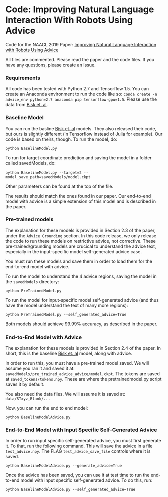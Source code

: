 # Code: Improving Natural Language Interaction With Robots Using Advice
Code for the NAACL 2019 Paper: [Improving Natural Language Interaction with Robots Using Advice](https://aclweb.org/anthology/papers/N/N19/N19-1195/)

All files are commented. Please read the paper and the code files. If you have any questions, please create an Issue.

### Requirements

All code has been tested with Python 2.7 and Tensorflow 1.5. You can create an Anaconda environment to run the code like so: `conda create -n advice_env python=2.7 anaconda pip tensorflow-gpu=1.5`. Please use the data from [Bisk et. al](https://www.aclweb.org/anthology/papers/N/N16/N16-1089/).


### Baseline Model

You can run the basline [Bisk et. al](https://www.aclweb.org/anthology/papers/N/N16/N16-1089/) models. They also released their code, but ours is slightly different (in Tensorflow instead of Julia for example). Our code is based on theirs, though. To run the model, do: 

`python BaselineModel.py`

To run for target coordinate prediction and saving the model in a folder called savedModels, do:

`python BaselineModel.py --target=2 --model_save_path=savedModels/model.ckpt`

Other parameters can be found at the top of the file.

The results should match the ones found in our paper. Our end-to-end model with advice is a simple extension of this model and is described in the paper.


### Pre-trained models

The explanation for these models is provided in Section 2.3 of the paper, under the `Advice Grounding` section. In this code release, we only release the code to run these models on restrictive advice, not corrective. These pre-trained/grounding models are crucical to understand the advice text, especially in the input-specific model self-generated advice case.

You must run these models and save them in order to load them for the end-to-end model with advice.

To run the model to understand the 4 advice regions, saving the model in the `savedModels` directory:

`python PreTrainedModel.py`

To run the model for input-specific model self-generated advice (and thus have the model understand the text of many more regions):

`python PreTrainedModel.py --self_generated_advice=True`

Both models should achieve 99.99% accuracy, as described in the paper.


### End-to-End Model with Advice

The explanation for these models is provided in Section 2.4 of the paper. In short, this is the baseline [Bisk et. al](https://www.aclweb.org/anthology/papers/N/N16/N16-1089/) model, along with advice. 

In order to run this, you must have a pre-trained model saved. We will assume you ran it and saved it at: `savedModels/pre_trained_advice_advice/model.ckpt`. The tokens are saved at `saved_tokens/tokens.npy`. These are where the pretrainedmodel.py script saves it by default.

You also need the data files. We will assume it is saved at: `data/STxyz_Blank/...`

Now, you can run the end to end model:

`python BaselineModelAdvice.py`


### End-to-End Model with Input Specific Self-Generated Advice

In order to run input specific self-generated advice, you must first generate it. To that, run the following command. This will save the advice in a file `test_advice.npy`. The FLAG `test_advice_save_file` controls where it is saved.

`python BaselineModelAdvice.py --generate_advice=True`

Once the advice has been saved, you can use it at test time to run the end-to-end model with input specific self-generated advice. To do this, run:

`python BaselineModelAdvice.py --self_generated_advice=True`

